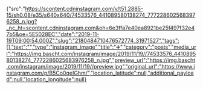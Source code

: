 {"src":"https://scontent.cdninstagram.com/v/t51.2885-15/sh0.08/e35/s640x640/74533576_441089580138274_7772286025683976258_n.jpg?_nc_ht=scontent.cdninstagram.com&oh=6e3ffa7e40ea8921be25f497f32e47b5&oe=5E5028EC","date":"2019-11-19T09:00:54.000Z","slug":"2180484710476572774_31971527","tags":[],"text":"","type":"instagram_image","title":"➕","category":"posts","media_url":"https://img.bascht.com/instagram/image/2019/11/19//74533576_441089580138274_7772286025683976258_n.jpg","preview_url":"https://img.bascht.com/instagram/image/2019/11/19//preview.jpg","original_url":"https://www.instagram.com/p/B5Co0qeIGhm/","location_latitude":null,"additional_payload":null,"location_longitude":null}